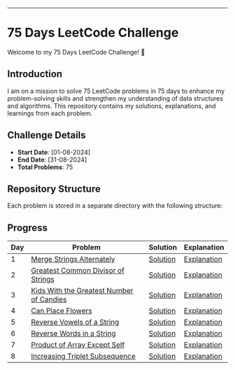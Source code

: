 

---

# 75 Days LeetCode Challenge

Welcome to my 75 Days LeetCode Challenge! 🚀

## Introduction

I am on a mission to solve 75 LeetCode problems in 75 days to enhance my problem-solving skills and strengthen my understanding of data structures and algorithms. This repository contains my solutions, explanations, and learnings from each problem.

## Challenge Details

- **Start Date**: [01-08-2024]
- **End Date**: [31-08-2024]
- **Total Problems**: 75

## Repository Structure

Each problem is stored in a separate directory with the following structure:

## Progress

| Day | Problem | Solution | Explanation |
|-----|---------|----------|-------------|
| 1   | [Merge Strings Alternately](./Day1/Merge_Strings_Alternatively.md) | [Solution](./Day1/P1mergeastring.py) | [Explanation](./Day1/Merge_Strings_Alternatively.md) |
| 2   | [Greatest Common Divisor of Strings](./Day2/Greatest_Common_Divisor_of_Strings.md) | [Solution](./Day2) | [Explanation](./Day2/Greatest_Common_Divisor_of_Strings.md) |
| 3   | [Kids With the Greatest Number of Candies](./Day3/Kids_With_the_Greatest_Number_of_Candies.md) | [Solution](./Day3/KidsWiththeGreatestNumberofCandies.py) | [Explanation](./Day3/Kids_With_the_Greatest_Number_of_Candies.md) |
| 4   | [Can Place Flowers](./Day4/canplaceflowers.md) | [Solution](./Day4/canplaceflowers.py) | [Explanation](./Day4/canplaceflowers.md) |
| 5   | [Reverse Vowels of a String](./Day5/ReverseVowelsofaString.py) | [Solution](./Day5/ReverseVowelsofaString.md) | [Explanation](./Day5/ReverseVowelsofaString.md) |
| 6   | [Reverse Words in a String](./Day6/ReverseWordsinaString.py) | [Solution](./Day6/ReverseWordsinaString.md) | [Explanation](./Day6/ReverseWordsinaString.md) |
| 7   | [Product of Array Except Self](./Day7/ProductofArrayExceptSelf.py) | [Solution](./Day7/ProductofArrayExceptSelf.md) | [Explanation](./Day7/ProductofArrayExceptSelf.md) |
| 8   | [Increasing Triplet Subsequence](./Day8/IncreasingTripletSubsequence.py) | [Solution](./Day8/IncreasingTripletSubsequence.md) | [Explanation](./Day8/IncreasingTripletSubsequence.md) |

